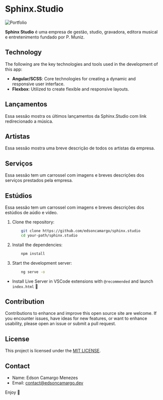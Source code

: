 # Sphinx.Studio

![Portfolio](./assets/images/thumb.png)

**Sphinx Studio** é uma empresa de gestão, studio, gravadora, editora musical e entretenimento fundado por P. Muniz.

## Technology

The following are the key technologies and tools used in the development of this app:

- **Angular/SCSS**: Core technologies for creating a dynamic and responsive user interface.
- **Flexbox**: Utilized to create flexible and responsive layouts.

## Lançamentos

Essa sessão mostra os últimos lançamentos da Sphinx.Studio com link redirecionado a música.

## Artistas

Essa sessão mostra uma breve descrição de todos os artistas da empresa.

## Serviços

Essa sessão tem um carrossel com imagens e breves descrições dos serviços prestados pela empresa.

## Estúdios

Essa sessão tem um carrossel com imagens e breves descrições dos estúdios de aúdio e vídeo.

1. Clone the repository:

   ```bash
       git clone https://github.com/edsoncamargo/sphinx.studio
       cd your-path/sphinx.studio
   ```

2. Install the dependencies:

   ```bash
       npm install
   ```

3. Start the development server:

   ```bash
       ng serve -o
   ```

- Install Live Server in VSCode extensions with `@recommended` and launch `index.html` 🚀

## Contribution

Contributions to enhance and improve this open source site are welcome. If you encounter issues, have ideas for new features, or want to enhance usability, please open an issue or submit a pull request.

## License

This project is licensed under the [MIT LICENSE](./LICENSE).

## Contact

- Name: Edson Camargo Menezes
- Email: contact@edsoncamargo.dev

Enjoy 🌟
